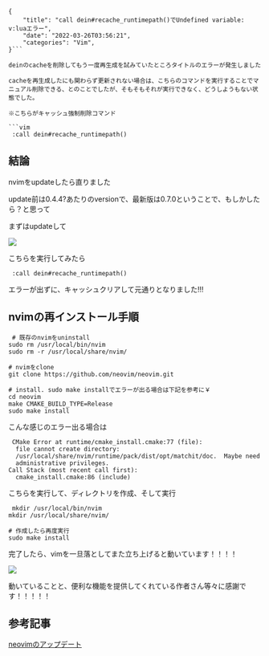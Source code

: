 ```metadata
{
    "title": "call dein#recache_runtimepath()でUndefined variable: v:luaエラー",
    "date": "2022-03-26T03:56:21",
    "categories": "Vim",
}```

deinのcacheを削除してもう一度再生成を試みていたところタイトルのエラーが発生しました

cacheを再生成したにも関わらず更新されない場合は、こちらのコマンドを実行することでマニュアル削除できる、とのことでしたが、そもそもそれが実行できなく、どうしようもない状態でした。

※こちらがキャッシュ強制削除コマンド

```vim
 :call dein#recache_runtimepath()
```

## 結論

nvimをupdateしたら直りました

update前は0.4.4?あたりのversionで、最新版は0.7.0ということで、もしかしたら？と思って

まずはupdateして

![](./Screen-Shot-2022-03-26-at-3.47.25.png)

こちらを実行してみたら

```vim
 :call dein#recache_runtimepath()
```

エラーが出ずに、キャッシュクリアして元通りとなりました!!!

## nvimの再インストール手順

```vim
 # 既存のnvimをuninstall
sudo rm /usr/local/bin/nvim
sudo rm -r /usr/local/share/nvim/

# nvimをclone
git clone https://github.com/neovim/neovim.git

# install. sudo make installでエラーが出る場合は下記を参考に￥
cd neovim
make CMAKE_BUILD_TYPE=Release
sudo make install
```

こんな感じのエラー出る場合は

```vim
 CMake Error at runtime/cmake_install.cmake:77 (file):
  file cannot create directory:
  /usr/local/share/nvim/runtime/pack/dist/opt/matchit/doc.  Maybe need
  administrative privileges.
Call Stack (most recent call first):
  cmake_install.cmake:86 (include)
```

こちらを実行して、ディレクトリを作成、そして実行

```vim
 mkdir /usr/local/bin/nvim
mkdir /usr/local/share/nvim/

# 作成したら再度実行
sudo make install
```

完了したら、vimを一旦落としてまた立ち上げると動いています！！！！

![](./Screen-Shot-2022-03-26-at-3.44.02-644x629.png)

動いていることと、便利な機能を提供してくれている作者さん等々に感謝です！！！！！

## 参考記事

[neovimのアップデート](https://qiita.com/r12tkmt/items/5c22c68c70f39f8d1168)
